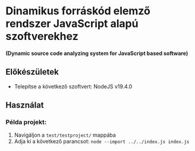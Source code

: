 # Dinamikus forráskód elemző rendszer JavaScript alapú szoftverekhez
#### (Dynamic source code analyzing system for JavaScript based software)

## Előkészületek
- Telepítse a következő szoftvert: NodeJS v19.4.0

## Használat
### Példa projekt:
1. Navigáljon a `test/testproject/` mappába
2. Adja ki a következő parancsot: `node --import ../../index.js index.js`